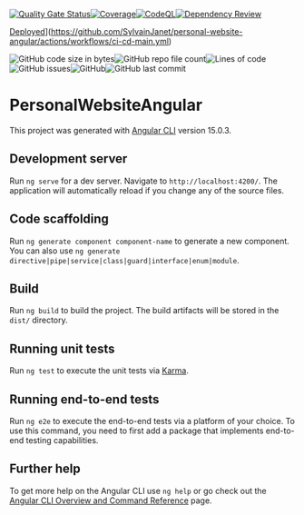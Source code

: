 [![Quality Gate Status](https://sonarcloud.io/api/project_badges/measure?project=SylvainJanet_personal-website-angular&metric=alert_status)](https://sonarcloud.io/summary/new_code?id=SylvainJanet_personal-website-angular)[![Coverage](https://sonarcloud.io/api/project_badges/measure?project=SylvainJanet_personal-website-angular&metric=coverage)](https://sonarcloud.io/summary/new_code?id=SylvainJanet_personal-website-angular)[![CodeQL](https://github.com/SylvainJanet/personal-website-angular/actions/workflows/code-QL.yml/badge.svg?branch=main)](https://github.com/SylvainJanet/personal-website-angular/actions/workflows/code-QL.yml)[![Dependency Review](https://github.com/SylvainJanet/personal-website-angular/actions/workflows/dependency-review.yml/badge.svg)](https://github.com/SylvainJanet/personal-website-angular/actions/workflows/dependency-review.yml)

[Deployed](https://github.com/SylvainJanet/personal-website-angular/actions/workflows/ci-cd-main.yml/badge.svg)](https://github.com/SylvainJanet/personal-website-angular/actions/workflows/ci-cd-main.yml)

![GitHub code size in bytes](https://img.shields.io/github/languages/code-size/SylvainJanet/personal-website-angular)![GitHub repo file count](https://img.shields.io/github/directory-file-count/SylvainJanet/personal-website-angular)![Lines of code](https://img.shields.io/tokei/lines/github/SylvainJanet/personal-website-angular?category=lines)![GitHub issues](https://img.shields.io/github/issues/SylvainJanet/personal-website-angular)![GitHub](https://img.shields.io/github/license/SylvainJanet/personal-website-angular)![GitHub last commit](https://img.shields.io/github/last-commit/SylvainJanet/personal-website-angular)

# PersonalWebsiteAngular

This project was generated with [Angular CLI](https://github.com/angular/angular-cli) version 15.0.3.

## Development server

Run `ng serve` for a dev server. Navigate to `http://localhost:4200/`. The application will automatically reload if you change any of the source files.

## Code scaffolding

Run `ng generate component component-name` to generate a new component. You can also use `ng generate directive|pipe|service|class|guard|interface|enum|module`.

## Build

Run `ng build` to build the project. The build artifacts will be stored in the `dist/` directory.

## Running unit tests

Run `ng test` to execute the unit tests via [Karma](https://karma-runner.github.io).

## Running end-to-end tests

Run `ng e2e` to execute the end-to-end tests via a platform of your choice. To use this command, you need to first add a package that implements end-to-end testing capabilities.

## Further help

To get more help on the Angular CLI use `ng help` or go check out the [Angular CLI Overview and Command Reference](https://angular.io/cli) page.
